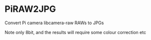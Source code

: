 # PiRAW2JPG
Convert Pi camera libcamera-raw RAWs to JPGs

Note only 8bit, and the results will require some colour correction etc
